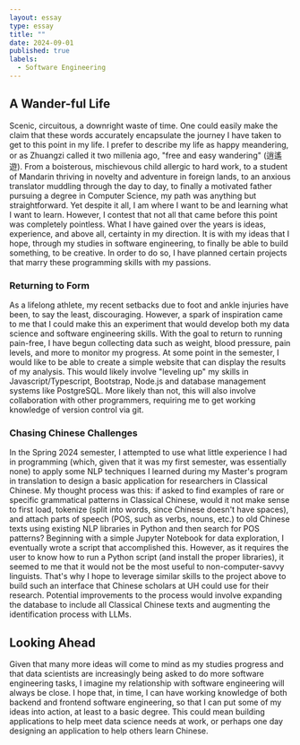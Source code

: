 ```yaml
---
layout: essay
type: essay
title: ""
date: 2024-09-01
published: true
labels:
  - Software Engineering
---
```


## A Wander-ful Life
Scenic, circuitous, a downright waste of time. One could easily make the claim that these words accurately encapsulate the journey I have taken to get to this point in my life. I prefer to describe my life as happy meandering, or as Zhuangzi called it two millenia ago, "free and easy wandering" (逍遙遊). From a boisterous, mischievous child allergic to hard work, to a student of Mandarin thriving in novelty and adventure in foreign lands, to an anxious translator muddling through the day to day, to finally a motivated father pursuing a degree in Computer Science, my path was anything but straightforward. Yet despite it all, I am where I want to be and learning what I want to learn. However, I contest that not all that came before this point was completely pointless. What I have gained over the years is ideas, experience, and above all, certainty in my direction. It is with my ideas that I hope, through my studies in software engineering, to finally be able to build something, to be creative. In order to do so, I have planned certain projects that marry these programming skills with my passions.

### Returning to Form
As a lifelong athlete, my recent setbacks due to foot and ankle injuries have been, to say the least, discouraging. However, a spark of inspiration came to me that I could make this an experiment that would develop both my data science and software engineering skills. With the goal to return to running pain-free, I have begun collecting data such as weight, blood pressure, pain levels, and more to monitor my progress. At some point in the semester, I would like to be able to create a simple website that can display the results of my analysis. This would likely involve "leveling up" my skills in Javascript/Typescript, Bootstrap, Node.js and database management systems like PostgreSQL. More likely than not, this will also involve collaboration with other programmers, requiring me to get working knowledge of version control via git.

### Chasing Chinese Challenges
In the Spring 2024 semester, I attempted to use what little experience I had in programming (which, given that it was my first semester, was essentially none) to apply some NLP techniques I learned during my Master's program in translation to design a basic application for researchers in Classical Chinese. My thought process was this: if asked to find examples of rare or specific grammatical patterns in Classical Chinese, would it not make sense to first load, tokenize (split into words, since Chinese doesn't have spaces), and attach parts of speech (POS, such as verbs, nouns, etc.) to old Chinese texts using existing NLP libraries in Python and then search for POS patterns? Beginning with a simple Jupyter Notebook for data exploration, I eventually wrote a script that accomplished this. However, as it requires the user to know how to run a Python script (and install the proper libraries), it seemed to me that it would not be the most useful to non-computer-savvy linguists. That's why I hope to leverage similar skills to the project above to build such an interface that Chinese scholars at UH could use for their research. Potential improvements to the process would involve expanding the database to include all Classical Chinese texts and augmenting the identification process with LLMs.

## Looking Ahead
Given that many more ideas will come to mind as my studies progress and that data scientists are increasingly being asked to do more software engineering tasks, I imagine my relationship with software engineering will always be close. I hope that, in time, I can have working knowledge of both backend and frontend software engineering, so that I can put some of my ideas into action, at least to a basic degree. This could mean building applications to help meet data science needs at work, or perhaps one day designing an application to help others learn Chinese.
